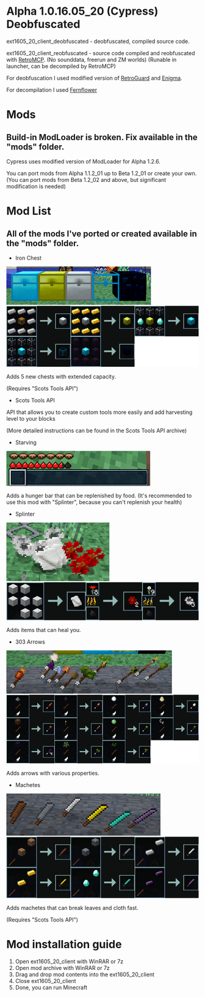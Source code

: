 # Alpha 1.0.16.05_20 (Cypress) Deobfuscated

ext1605_20_client_deobfuscated - deobfuscated, compiled source code.

ext1605_20_client_reobfuscated - source code compiled and reobfuscated with [RetroMCP](https://github.com/MCPHackers/RetroMCP-Java). (No sounddata, freerun and ZM worlds) (Runable in launcher, can be decompiled by RetroMCP)

For deobfuscation I used modified version of [RetroGuard](https://github.com/FMG793/RetroGuard-Modded) and [Enigma](https://github.com/FabricMC/Enigma).

For decompilation I used [Fernflower](https://github.com/fesh0r/fernflower)

# Mods
## Build-in ModLoader is broken. Fix available in the "mods" folder.
Cypress uses modified version of ModLoader for Alpha 1.2.6.

You can port mods from Alpha 1.1.2_01 up to Beta 1.2_01 or create your own. (You can port mods from Beta 1.2_02 and above, but significant modification is needed)

# Mod List
## All of the mods I've ported or created available in the "mods" folder.

- Iron Chest

![Iron Chest](/images/ironchest.png)
![Iron Chest Recipes](/images/ironchest_recipes.png)

Adds 5 new chests with extended capacity.

(Requires "Scots Tools API")

- Scots Tools API

API that allows you to create custom tools more easily and add harvesting level to your blocks

(More detailed instructions can be found in the Scots Tools API archive)

- Starving

![Starving](/images/Starving.png)

Adds a hunger bar that can be replenished by food.
(It's recommended to use this mod with "Splinter", because you can't replenish your health)

- Splinter

![Splinter](/images/Splinter.png)
![Splinter Recipes](/images/Splinter_recipes.png)

Adds items that can heal you.

- 303 Arrows

![Arrows](/images/arrows.png)
![Arrows Recipes](/images/arrows_recipes.png)

Adds arrows with various properties.

- Machetes

![Machetes](/images/machetes.png)
![Machetes Recipes](/images/machetes_recipes.png)

Adds machetes that can break leaves and cloth fast.

(Requires "Scots Tools API")

# Mod installation guide

1) Open ext1605_20_client with WinRAR or 7z
2) Open mod archive with WinRAR or 7z
3) Drag and drop mod contents into the ext1605_20_client
4) Close ext1605_20_client
5) Done, you can run Minecraft

